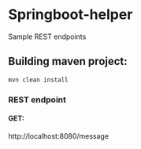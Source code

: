 # Springboot-helper
Sample REST endpoints

## Building maven project:
```
mvn clean install
```

### REST endpoint
#### GET:
http://localhost:8080/message

